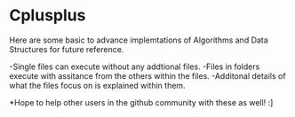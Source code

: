 # Cplusplus

Here are some basic to advance implemtations of Algorithms and Data Structures for future reference.

-Single files can execute without any addtional files.
-Files in folders execute with assitance from the others within the files.
-Additonal details of what the files focus on is explained within them.

*Hope to help other users in the github community with these as well! :]
